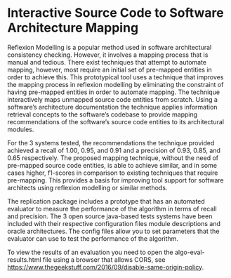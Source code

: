 # Interactive Source Code to Software Architecture Mapping

Reflexion Modelling is a popular method used in software architectural consistency checking. However, it involves a mapping process that is manual and tedious. There exist techniques that attempt to automate mapping, however, most require an initial set of pre-mapped entities in order to achieve this. This prototypical tool uses a technique that improves the mapping process in reflexion modelling by eliminating the constraint of having pre-mapped entities in order to automate mapping. The technique interactively maps unmapped source code entities from scratch. Using a software’s architecture documentation the technique applies information retrieval concepts to the software’s codebase to provide mapping recommendations of the software’s source code entities to its architectural modules. 

For the 3 systems tested, the recommendations the technique provided achieved a recall of 1.00, 0.95, and 0.91 and a precision of 0.93, 0.85, and 0.65 respectively. The proposed mapping technique, without the need of pre-mapped source code entities, is able to achieve similar, and in some cases higher, f1-scores in comparison to existing techniques that require pre-mapping. This provides a basis for improving tool support for software architects using reflexion modelling or similar methods.

The replication package includes a prototype that has an automated evaluator to measure the performance of the algorithm in terms of recall and precision. The 3 open source java-based tests systems have been included with their respective configuration files module descriptions and oracle architectures. The config files allow you to set parameters that the evaluator can use to test the performance of the algorithm.

To view the results of an evaluation you need to open the algo-eval-results.html file using a browser that allows CORS, see https://www.thegeekstuff.com/2016/09/disable-same-origin-policy.
